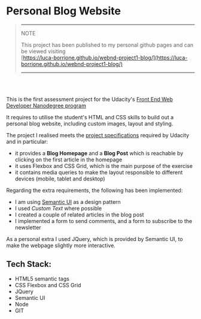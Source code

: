# Personal Blog Website

> ---
>
> NOTE
>
> This project has been published to my personal github pages and can be viewed visiting<br /> [https://luca-borrione.github.io/webnd-project1-blog/](https://luca-borrione.github.io/webnd-project1-blog/)
>
> ---

<br/>
<br/>

This is the first assessment project for the Udacity's [Front End Web Developer Nanodegree program](https://www.udacity.com/course/front-end-web-developer-nanodegree--nd0011)

It requires to utilise the student's HTML and CSS skills to build out a personal blog website, including custom images, layout and styling.

The project I realised meets the [project specifications](https://review.udacity.com/#!/rubrics/2667/view) required by Udacity and in particular:

- it provides a **Blog Homepage** and a **Blog Post** which is reachable by clicking on the first article in the homepage
- it uses Flexbox and CSS Grid, which is the main purpose of the exercise
- it contains media queries to make the layout responsible to different devices (mobile, tablet and desktop)

Regarding the extra requirements, the following has been implemented:

- I am using [Semantic UI](https://semantic-ui.com/) as a design pattern
- I used _Custom Text_ where possible
- I created a couple of related articles in the blog post
- I implemented a form to send comments, and a form to subscribe to the newsletter

As a personal extra I used JQuery, which is provided by Semantic UI, to make the webpage slightly more interactive.

## Tech Stack:

- HTML5 semantic tags
- CSS Flexbox and CSS Grid
- JQuery
- Semantic UI
- Node
- GIT
